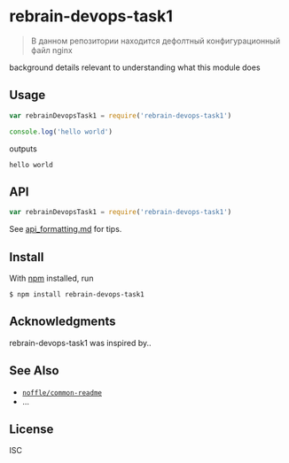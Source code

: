 # rebrain-devops-task1

> В данном репозитории находится дефолтный конфигурационный файл nginx

background details relevant to understanding what this module does

## Usage

```js
var rebrainDevopsTask1 = require('rebrain-devops-task1')

console.log('hello world')
```

outputs

```
hello world
```

## API

```js
var rebrainDevopsTask1 = require('rebrain-devops-task1')
```

See [api_formatting.md](api_formatting.md) for tips.

## Install

With [npm](https://npmjs.org/) installed, run

```
$ npm install rebrain-devops-task1
```

## Acknowledgments

rebrain-devops-task1 was inspired by..

## See Also

- [`noffle/common-readme`](https://github.com/noffle/common-readme)
- ...

## License

ISC


